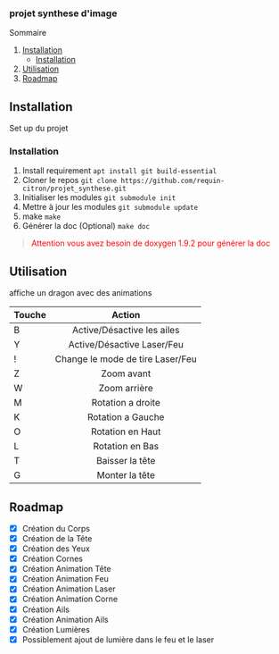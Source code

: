 ### projet synthese d'image

<!-- TABLE OF CONTENTS -->
  <summary>Sommaire</summary>
  <ol>
    <li>
      <a href="#getting-started">Installation</a>
      <ul>
        <li><a href="#installation">Installation</a></li>
      </ul>
    </li>
    <li><a href="#utilisation">Utilisation</a></li>
    <li><a href="#roadmap">Roadmap</a></li>
  </ol>

<!-- GETTING STARTED -->
## Installation

Set up du projet

### Installation

1. Install requirement
  `apt install git build-essential`
2. Cloner le repos
  `git clone https://github.com/requin-citron/projet_synthese.git`
3. Initialiser les modules
  `git submodule init`
4. Mettre à jour les modules
  `git submodule update`
5. make
  `make`
6. Générer la doc (Optional)
  `make doc`

> <span style="color:red"> Attention vous avez besoin de doxygen 1.9.2 pour générer la doc</span>


<!-- USAGE EXAMPLES -->
## Utilisation

affiche un dragon avec des animations

| Touche  | Action          |
| :--------------- |:---------------:|
| B  |   Active/Désactive les ailes  |
| Y  | Active/Désactive Laser/Feu             |
| !  | Change le mode de tire Laser/Feu          |
| Z  | Zoom avant          |
| W  | Zoom arrière          |
| M  | Rotation a droite          |
| K  | Rotation a Gauche          |
| O  | Rotation en Haut           |
| L  | Rotation en Bas          |
| T  | Baisser la tête          |
| G  | Monter la tête          |

<!-- ROADMAP -->
## Roadmap

- [x] Création du Corps
- [x] Création de la Tête
- [x] Création des Yeux
- [x] Création Cornes
- [x] Création Animation Tête
- [x] Création Animation Feu
- [x] Création Animation Laser
- [x] Création Animation Corne
- [x] Création Ails
- [x] Création Animation Ails
- [x] Création Lumières
- [x] Possiblement ajout de lumière dans le feu et le laser
